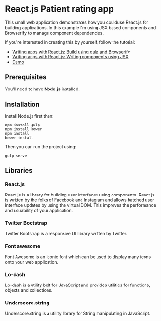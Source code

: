 # React.js Patient rating app
This small web application demonstrates how you coulduse React.js for building applications. In this example I'm using JSX based components and Browserify to manage component dependencies.

If you're interested in creating this by yourself, follow the tutorial:
- [Writing apps with React.js: Build using gulp and Browserify](http://g00glen00b.be/reactjs-gulp-browserify/)
- [Writing apps with React.js: Writing components using JSX](http://g00glen00b.be/reactjs-jsx/)
- [Demo](http://patient-rate-mvc.github.io/react-patient-rate/)

## Prerequisites
You'll need to have **Node.js** installed.

## Installation

Install Node.js first then:
````
npm install gulp
npm install bower
npm install
bower install
````


Then you can run the project using:
````
gulp serve
````

## Libraries

### React.js
React.js is a library for building user interfaces using components. React.js is written by the folks of Facebook and Instagram and allows batched user interface updates by using the virtual DOM.
This improves the performance and usuability of your application.

### Twitter Bootstrap
Twitter Bootstrap is a responsive UI library written by Twitter.

### Font awesome
Font Awesome is an iconic font which can be used to display many icons onto your web application.

### Lo-dash
Lo-dash is a utility belt for JavaScript and provides utilities for functions, objects and collections.

### Underscore.string
Underscore.string is a utility library for String manipulating in JavaScript.
